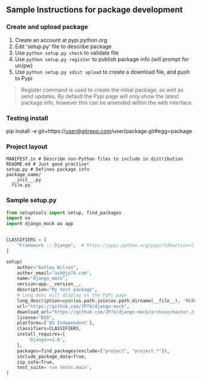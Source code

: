 ## Sample Instructions for package development

### Create and upload package
1. Create an account at pypi.python.org
2. Edit 'setup.py' file to describe package
3. Use `python setup.py check` to validate file
4. Use `python setup.py register` to publish package info (will prompt for un/pw)
5. Use `python setup.py sdist upload` to create a download file, and push to Pypi

> Register command is used to create the initial package, as well as send updates. By default the Pypi page will only show the latest package info, however this can be amended within the web interface.

### Testing install
pip install -e git+https://user@gitrepo.com/user/package.git#egg=package

### Project layout
```
MANIFEST.in # Describe non-Python files to include in distribution
README.md # Just good practice!
setup.py # Defines package info
package_name/
  __init__.py
  file.py
```

### Sample setup.py
```python
from setuptools import setup, find_packages
import os
import django_mock as app


CLASSIFIERS = [
    "Framework :: Django",  # https://pypi.python.org/pypi?%3Aaction=list_classifiers
]

setup(
    author="Ashley Wilson",
    author_email="ash@jp74.com",
    name="django_mock",
    version=app.__version__,
    description="My test package",
    # Long desc will display on the PyPi page
    long_description=open(os.path.join(os.path.dirname(__file__), 'README.md')).read(),
    url="https://github.com/JP74/django-mock",
    download_url="https://github.com/JP74/django-mock/archive/master.zip",
    license="BSD",
    platforms=['OS Independent'],
    classifiers=CLASSIFIERS,
    install_requires=[
        'Django>=1.6',
    ],
    packages=find_packages(exclude=["project", "project.*"]),
    include_package_data=True,
    zip_safe=True,
    test_suite='run tests.main',
)

